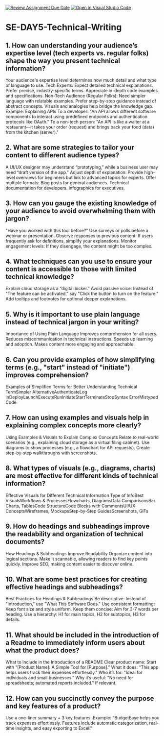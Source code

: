 [![Review Assignment Due Date](https://classroom.github.com/assets/deadline-readme-button-22041afd0340ce965d47ae6ef1cefeee28c7c493a6346c4f15d667ab976d596c.svg)](https://classroom.github.com/a/zsAR-pyY)
[![Open in Visual Studio Code](https://classroom.github.com/assets/open-in-vscode-2e0aaae1b6195c2367325f4f02e2d04e9abb55f0b24a779b69b11b9e10269abc.svg)](https://classroom.github.com/online_ide?assignment_repo_id=18608806&assignment_repo_type=AssignmentRepo)
# SE-DAY5-Technical-Writing
## 1. How can understanding your audience’s expertise level (tech experts vs. regular folks) shape the way you present technical information?
Your audience's expertise level determines how much detail and what type of language to use.
Tech Experts:
Expect detailed technical explanations. Prefer precise, industry-specific terms. Appreciate in-depth code examples and specifications. 
Non-Tech Audience (Regular Folks):
Need simpler language with relatable examples. Prefer step-by-step guidance instead of abstract concepts. Visuals and analogies help bridge the knowledge gap. 
Example: Explaining APIs
To a developer: "An API allows different software components to interact using predefined endpoints and authentication protocols like OAuth." 
To a non-tech person: "An API is like a waiter at a restaurant—it takes your order (request) and brings back your food (data) from the kitchen (server)."
## 2. What are some strategies to tailor your content to different audience types?
A UI/UX designer may understand “prototyping,” while a business user may need “draft version of the app.” Adjust depth of explanation: Provide high-level overviews for beginners but link to advanced topics for experts. Offer multiple formats: Blog posts for general audiences. Technical documentation for developers. Infographics for executives.
## 3. How can you gauge the existing knowledge of your audience to avoid overwhelming them with jargon?
"Have you worked with this tool before?" Use surveys or polls before a webinar or presentation. Observe responses to previous content: If users frequently ask for definitions, simplify your explanations. Monitor engagement levels: If they disengage, the content might be too complex.
## 4. What techniques can you use to ensure your content is accessible to those with limited technical knowledge?
Explain cloud storage as a “digital locker.” Avoid passive voice: Instead of "The feature can be activated," say "Click the button to turn on the feature." Add tooltips and footnotes for optional deeper explanations.
## 5. Why is it important to use plain language instead of technical jargon in your writing?
Importance of Using Plain Language Improves comprehension for all users. Reduces miscommunication in technical instructions. Speeds up learning and adoption. Makes content more engaging and approachable. 
## 6. Can you provide examples of how simplifying terms (e.g., "start" instead of "initiate") improves comprehension?
Examples of Simplified Terms for Better Understanding Technical TermSimpler AlternativeAuthenticateLog inDeployLaunchExecuteRunInitiateStartTerminateStopSyntax ErrorMistyped Code
## 7. How can using examples and visuals help in explaining complex concepts more clearly?
Using Examples & Visuals to Explain Complex Concepts Relate to real-world scenarios (e.g., explaining cloud storage as a virtual filing cabinet). Use diagrams to show processes (e.g., a flowchart for API requests). Create step-by-step walkthroughs with screenshots.
## 8. What types of visuals (e.g., diagrams, charts) are most effective for different kinds of technical information?
Effective Visuals for Different Technical Information Type of InfoBest VisualsWorkflows & ProcessesFlowcharts, DiagramsData ComparisonsBar Charts, TablesCode StructureCode Blocks with CommentsUI/UX ConceptsWireframes, MockupsStep-by-Step GuidesScreenshots, GIFs
## 9. How do headings and subheadings improve the readability and organization of technical documents?
How Headings & Subheadings Improve Readability Organize content into logical sections. Make it scannable, allowing readers to find key points quickly. Improve SEO, making content easier to discover online. 
## 10. What are some best practices for creating effective headings and subheadings?
Best Practices for Headings & Subheadings Be descriptive: Instead of "Introduction," use "What This Software Does." Use consistent formatting: Keep font size and style uniform. Keep them concise: Aim for 3-7 words per heading. Use a hierarchy: H1 for main topics, H2 for subtopics, H3 for details. 
## 11. What should be included in the introduction of a Readme to immediately inform users about what the product does?
What to Include in the Introduction of a README Clear product name: Start with "[Product Name]: A Simple Tool for [Purpose]." What it does: "This app helps users track their expenses effortlessly." Who it’s for: "Ideal for individuals and small businesses." Why it’s useful: "No need for spreadsheets; automated reports included." If relevant.
## 12. How can you succinctly convey the purpose and key features of a product?
Use a one-liner summary + 3 key features.
Example:
"BudgetEase helps you track expenses effortlessly. Features include automatic categorization, real-time insights, and easy exporting to Excel."
